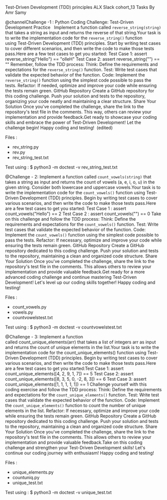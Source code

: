 ﻿Test-Driven Development (TDD) principles ALX Slack cohort_13 Tasks By Amr Samy

@channelChallenge -1 : Python Coding Challenge: Test-Driven Development Practice   Implement a function called `reverse_string(string)` that takes a string as input and returns the reverse of that string.Your task is to write the implementation code for the `reverse_string()` function using Test-Driven Development (TDD) principles. Start by writing test cases to cover different scenarios, and then write the code to make those tests pass.Here are a few test cases to get you started:
Test Case 1: assert reverse_string("Hello") == "olleH"
Test Case 2: assert reverse_string("") == ""
Remember, follow the TDD process: Think: Define the requirements and expectations for the `reverse_string()` function. Test: Write test cases that validate the expected behavior of the function. Code: Implement the `reverse_string()` function using the simplest code possible to pass the tests. Refactor: If needed, optimize and improve your code while ensuring the tests remain green. GitHub Repository
Create a GitHub repository for this coding challenge. Push your solution and tests to the repository, organizing your code neatly and maintaining a clear structure. Share Your Solution
Once you've completed the challenge, share the link to the repository's test file in the comments. This way, others can review your implementation and provide feedback.Get ready to showcase your coding skills and embrace the power of Test-Driven Development! Let the challenge begin! Happy coding and testing!  (edited) 

Files :
- rev_string.py
- rev.py
- rev_string_test.txt

Test using :
$ python3 -m doctest -v rev_string_test.txt




@Challenge - 2: Implement a function called `count_vowels(string)` that takes a string as input and returns the count of vowels (a, e, i, o, u) in the given string. Consider both lowercase and uppercase vowels.Your task is to write the implementation code for the `count_vowels()` function using Test-Driven Development (TDD) principles. Begin by writing test cases to cover various scenarios, and then write the code to make those tests pass.Here are a few test cases to get you started:
Test Case 1 : assert count_vowels("Hello") == 2
Test Case 2 : assert count_vowels("") == 0
Take on this challenge and follow the TDD process: Think: Define the requirements and expectations for the `count_vowels()` function. Test: Write test cases that validate the expected behavior of the function. Code: Implement the `count_vowels()` function using the simplest code possible to pass the tests. Refactor: If necessary, optimize and improve your code while ensuring the tests remain green. GitHub Repository
Create a GitHub repository dedicated to this coding challenge. Push your solution and tests to the repository, maintaining a clean and organized code structure. Share Your Solution
Once you've completed the challenge, share the link to the repository's test file in the comments. This allows others to review your implementation and provide valuable feedback.Get ready for a more advanced coding challenge and continue mastering Test-Driven Development! Let's level up our coding skills together! Happy coding and testing! 

Files :
-  count_vowels.py
-  vowels.py
-  countvowelstest.txt

Test using :
$ python3 -m doctest -v countvowelstest.txt









@Challenge - 3: Implement a function called count_unique_elements(arr) that takes a list of integers arr as input and returns the count of unique elements in the list.Your task is to write the implementation code for the count_unique_elements() function using Test-Driven Development (TDD) principles. Begin by writing test cases to cover various scenarios, and then write the code to make those tests pass.Here are a few test cases to get you started:Test Case 1:
assert count_unique_elements([4, 2, 9, 1, 7]) == 5
Test Case 2: assert count_unique_elements([8, 3, 5, 0, -2, 8, 3]) == 6
Test Case 3: assert count_unique_elements([1, 1, 1, 1, 1]) == 1
Challenge yourself with this coding exercise and follow the TDD process: Think: Define the requirements and expectations for the `count_unique_elements()` function. Test: Write test cases that validate the expected behavior of the function. Code: Implement the `count_unique_elements()` function to count the number of unique elements in the list. Refactor: If necessary, optimize and improve your code while ensuring the tests remain green. GitHub Repository
Create a GitHub repository dedicated to this coding challenge. Push your solution and tests to the repository, maintaining a clean and organized code structure. Share Your Solution
Once you've completed the challenge, share the link to the repository's test file in the comments. This allows others to review your implementation and provide valuable feedback.Take on this coding challenge and strengthen your Test-Driven Development skills! Let's continue our coding journey with enthusiasm! Happy coding and testing!

Files :
-  unique_elements.py
-  countuniq.py
-  unique_test.txt

Test using :
$ python3 -m doctest -v unique_test.txt

